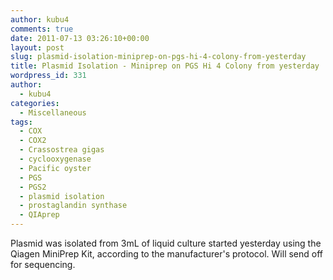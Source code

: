 ```yaml
---
author: kubu4
comments: true
date: 2011-07-13 03:26:10+00:00
layout: post
slug: plasmid-isolation-miniprep-on-pgs-hi-4-colony-from-yesterday
title: Plasmid Isolation - Miniprep on PGS Hi 4 Colony from yesterday
wordpress_id: 331
author:
  - kubu4
categories:
  - Miscellaneous
tags:
  - COX
  - COX2
  - Crassostrea gigas
  - cyclooxygenase
  - Pacific oyster
  - PGS
  - PGS2
  - plasmid isolation
  - prostaglandin synthase
  - QIAprep
---
```


Plasmid was isolated from 3mL of liquid culture started yesterday using the Qiagen MiniPrep Kit, according to the manufacturer's protocol. Will send off for sequencing.
